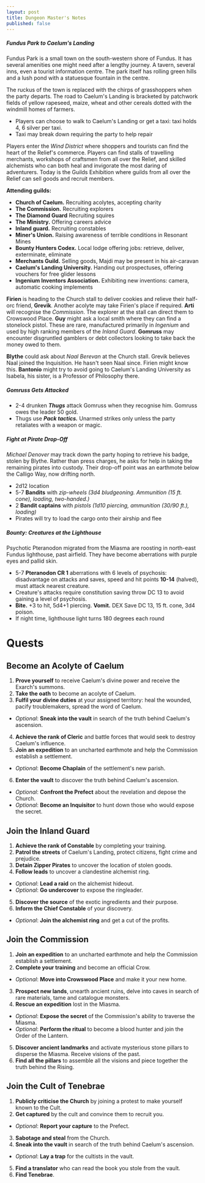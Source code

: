 ```yaml
---
layout: post
title: Dungeon Master's Notes
published: false
---
```


##### **Fundus Park to Caelum's Landing**

Fundus Park is a small town on the south-western shore of Fundus. It has several amenities one might need after a lengthy journey. A tavern, several inns, even a tourist information centre. The park itself has rolling green hills and a lush pond with a statuesque fountain in the centre.

The ruckus of the town is replaced with the chirps of grasshoppers when the party departs. The road to Caelum's Landing is bracketed by patchwork fields of yellow rapeseed, maize, wheat and other cereals dotted with the windmill homes of farmers.

- Players can choose to walk to Caelum's Landing or get a taxi: taxi holds 4, 6 silver per taxi.
- Taxi may break down requiring the party to help repair

Players enter the *Wind District* where shoppers and tourists can find the heart of the Relief's commerce. Players can find stalls of travelling merchants, workshops of craftsmen from all over the Relief, and skilled alchemists who can both heal and invigorate the most daring of adventurers. Today is the Guilds Exhibition where guilds from all over the Relief can sell goods and recruit members.

**Attending guilds:**

- **Church of Caelum.** Recruiting acolytes, accepting charity
- **The Commission.** Recruiting explorers
- **The Diamond Guard** Recruiting squires
- **The Ministry.** Offering careers advice
- **Inland guard.** Recruiting constables
- **Miner's Union.** Raising awareness of terrible conditions in Resonant Mines
- **Bounty Hunters Codex.** Local lodge offering jobs: retrieve, deliver, exterminate, eliminate
- **Merchants Guild.** Selling goods, Majdi may be present in his air-caravan
- **Caelum's Landing University.** Handing out prospectuses, offering vouchers for free glider lessons
- **Ingenium Inventors Association.** Exhibiting new inventions: camera, automatic cooking implements

**Firien** is heading to the Church stall to deliver cookies and relieve their half-orc friend, **Grevik**. Another acolyte may take Firien's place if required.
**Arti** will recognise the *Commission*. The explorer at the stall can direct them to Crowswood Place.
**Guy** might ask a local smith where they can find a stonelock pistol. These are rare, manufactured primarily in *Ingenium* and used by high ranking members of the *Inland Guard*.
**Gomruss** may encounter disgruntled gamblers or debt collectors looking to take back the money owed to them.

**Blythe** could ask about *Naal Berevan* at the Church stall. Grevik believes Naal joined the Inquisition. He hasn't seen Naal since. Firien might know this.
**Bantonio** might try to avoid going to Caelum's Landing University as Isabela, his sister, is a Professor of Philosophy there.

##### **Gomruss Gets Attacked**

- 2-4 drunken ***Thugs*** attack Gomruss when they recognise him. Gomruss owes the leader 50 gold.
- Thugs use ***Pack tactics.*** Unarmed strikes only unless the party retaliates with a weapon or magic.

##### **Fight at Pirate Drop-Off**

*Michael Denover* may track down the party hoping to retrieve his badge, stolen by Blythe. Rather than press charges, he asks for help in taking the remaining pirates into custody. Their drop-off point was an earthmote below the Calligo Way, now drifting north.

- 2d12 location
- 5-7 **Bandits** with *zip-wheels (3d4 bludgeoning. Ammunition (15 ft. cone), loading, two-handed.)*
- 2 **Bandit captains** with *pistols (1d10 piercing, ammunition (30/90 ft.), loading)*
- Pirates will try to load the cargo onto their airship and flee

##### **Bounty: Creatures at the Lighthouse**

Psychotic Pteranodon migrated from the Miasma are roosting in north-east Fundus lighthouse, past airfield. They have become aberrations with purple eyes and pallid skin.

- 5-7 **Pteranodon CR 1** aberrations with 6 levels of psychosis: disadvantage on attacks and saves, speed and hit points **10-14** (halved), must attack nearest creature.
- Creature's attacks require constitution saving throw DC 13 to avoid gaining a level of psychosis.
- **Bite.** +3 to hit, 5d4+1 piercing. **Vomit.** DEX Save DC 13, 15 ft. cone, 3d4 poison.
- If night time, lighthouse light turns 180 degrees each round





# Quests

## Become an Acolyte of Caelum

1. **Prove yourself** to receive Caelum's divine power and receive the Exarch's summons.
2. **Take the oath** to become an acolyte of Caelum.
3. **Fulfil your divine duties** at your assigned territory: heal the wounded, pacify troublemakers, spread the word of Caelum.
  - *Optional*: **Sneak into the vault** in search of the truth behind Caelum's ascension.
4. **Achieve the rank of Cleric** and battle forces that would seek to destroy Caelum's influence.
5. **Join an expedition** to an uncharted earthmote and help the Commission establish a settlement.
  - *Optional*: **Become Chaplain** of the settlement's new parish.
6. **Enter the vault** to discover the truth behind Caelum's ascension.
  - *Optional*: **Confront the Prefect** about the revelation and depose the Church.
  - *Optional*: **Become an Inquisitor** to hunt down those who would expose the secret.

## Join the Inland Guard

1. **Achieve the rank of Constable** by completing your training.
2. **Patrol the streets** of Caelum's Landing, protect citizens, fight crime and prejudice.
3. **Detain Zipper Pirates** to uncover the location of stolen goods.
4. **Follow leads** to uncover a clandestine alchemist ring.
  - *Optional*: **Lead a raid** on the alchemist hideout.
  - *Optional*: **Go undercover** to expose the ringleader.
5. **Discover the source** of the exotic ingredients and their purpose.
6. **Inform the Chief Constable** of your discovery.
  - *Optional*: **Join the alchemist ring** and get a cut of the profits.

## Join the Commission

1. **Join an expedition** to an uncharted earthmote and help the Commission establish a settlement.
2. **Complete your training** and become an official Crow.
  - *Optional*: **Move into Crowswood Place** and make it your new home.
3. **Prospect new lands**, unearth ancient ruins, delve into caves in search of rare materials, tame and catalogue monsters.
4. **Rescue an expedition** lost in the Miasma.
  - *Optional*: **Expose the secret** of the Commission's ability to traverse the Miasma.
  - *Optional*: **Perform the ritual** to become a blood hunter and join the Order of the Lantern.
5. **Discover ancient landmarks** and activate mysterious stone pillars to disperse the Miasma. Receive visions of the past.
6. **Find all the pillars** to assemble all the visions and piece together the truth behind the Rising.

## Join the Cult of Tenebrae

1. **Publicly criticise the Church** by joining a protest to make yourself known to the Cult.
2. **Get captured** by the cult and convince them to recruit you.
  - *Optional*: **Report your capture** to the Prefect.
3. **Sabotage and steal** from the Church.
4. **Sneak into the vault** in search of the truth behind Caelum's ascension.
  - *Optional*: **Lay a trap** for the cultists in the vault.
5. **Find a translator** who can read the book you stole from the vault.
6. **Find Tenebrae**.

